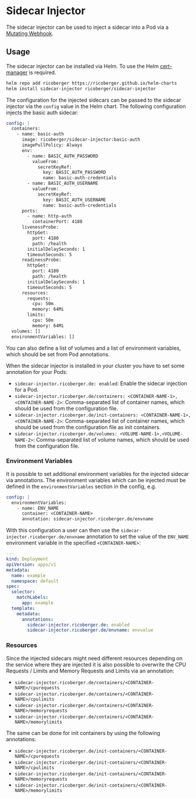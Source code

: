 # Sidecar Injector

The sidecar injector can be used to inject a sidecar into a Pod via a [Mutating Webhook](https://kubernetes.io/docs/reference/access-authn-authz/extensible-admission-controllers/).

## Usage

The sidecar injector can be installed via Helm. To use the Helm [cert-manager](https://cert-manager.io) is required.

```sh
helm repo add ricoberger https://ricoberger.github.io/helm-charts
helm install sidecar-injector ricoberger/sidecar-injector
```

The configuration for the injected sidecars can be passed to the sidecar injector via the `config` value in the Helm chart. The following configuration injects the basic auth sidecar:

```yaml
config: |
  containers:
    - name: basic-auth
      image: ricoberger/sidecar-injector:basic-auth
      imagePullPolicy: Always
      env:
        - name: BASIC_AUTH_PASSWORD
          valueFrom:
            secretKeyRef:
              key: BASIC_AUTH_PASSWORD
              name: basic-auth-credentials
        - name: BASIC_AUTH_USERNAME
          valueFrom:
            secretKeyRef:
              key: BASIC_AUTH_USERNAME
              name: basic-auth-credentials
      ports:
        - name: http-auth
          containerPort: 4180
      livenessProbe:
        httpGet:
          port: 4180
          path: /health
        initialDelaySeconds: 1
        timeoutSeconds: 5
      readinessProbe:
        httpGet:
          port: 4180
          path: /health
        initialDelaySeconds: 1
        timeoutSeconds: 5
      resources:
        requests:
          cpu: 50m
          memory: 64Mi
        limits:
          cpu: 50m
          memory: 64Mi
  volumes: []
  environmentVariables: []
```

You can also define a list of volumes and a list of environment variables, which should be set from Pod annotations.

When the sidecar injector is installed in your cluster you have to set some annotation for your Pods:

- `sidecar-injector.ricoberger.de: enabled`: Enable the sidecar injection for a Pod.
- `sidecar-injector.ricoberger.de/containers: <CONTAINER-NAME-1>,<CONTAINER-NAME-2>`: Comma-separated list of container names, which should be used from the configuration file.
- `sidecar-injector.ricoberger.de/init-containers: <CONTAINER-NAME-1>,<CONTAINER-NAME-2>`: Comma-separated list of container names, which should be used from the configuration file as init containers.
- `sidecar-injector.ricoberger.de/volumes: <VOLUME-NAME-1>,<VOLUME-NAME-2>`: Comma-separated list of volume names, which should be used from the configuration file.

### Environment Variables

It is possible to set additional environment variables for the injected sidecar via annotations. The environment variables which can be injected must be defined in the `environmentVariables` section in the config, e.g.

```yaml
config: |
  environmentVariables:
    - name: ENV_NAME
      container: <CONTAINER-NAME>
      annotation: sidecar-injector.ricoberger.de/envname
```

With this configuration a user can then use the `sidecar-injector.ricoberger.de/envname` annotation to set the value of the `ENV_NAME` environment variable in the specified `<CONTAINER-NAME>`:

```yaml
---
kind: Deployment
apiVersion: apps/v1
metadata:
  name: example
  namespace: default
spec:
  selector:
    matchLabels:
      app: example
  template:
    metadata:
      annotations:
        sidecar-injector.ricoberger.de: enabled
        sidecar-injector.ricoberger.de/envname: envvalue
```

### Resources

Since the injected sidecars might need different resources depending on the service where they are injected it is also possible to overwrite the CPU Requests / Limits and Memory Requests and Limits via an annotation:

- `sidecar-injector.ricoberger.de/containers/<CONTAINER-NAME>/cpurequests`
- `sidecar-injector.ricoberger.de/containers/<CONTAINER-NAME>/cpulimits`
- `sidecar-injector.ricoberger.de/containers/<CONTAINER-NAME>/memoryrequests`
- `sidecar-injector.ricoberger.de/containers/<CONTAINER-NAME>/memorylimits`

The same can be done for init containers by using the following annotations:

- `sidecar-injector.ricoberger.de/init-containers/<CONTAINER-NAME>/cpurequests`
- `sidecar-injector.ricoberger.de/init-containers/<CONTAINER-NAME>/cpulimits`
- `sidecar-injector.ricoberger.de/init-containers/<CONTAINER-NAME>/memoryrequests`
- `sidecar-injector.ricoberger.de/init-containers/<CONTAINER-NAME>/memorylimits`
